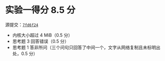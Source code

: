 # 实验一得分 8.5 分

源提交：[`7fd6f24`](https://github.com/Morifolium/OSH-2020-Labs/tree/7fd6f24)

- 内核大小超过 4 MiB（0.5 分）
- 思考题 3 回答错误（0.5 分）
- 思考题 1 答非所问（三个问句只回答了中间一个，文字从网络复制且未标明出处，0.5 分）
